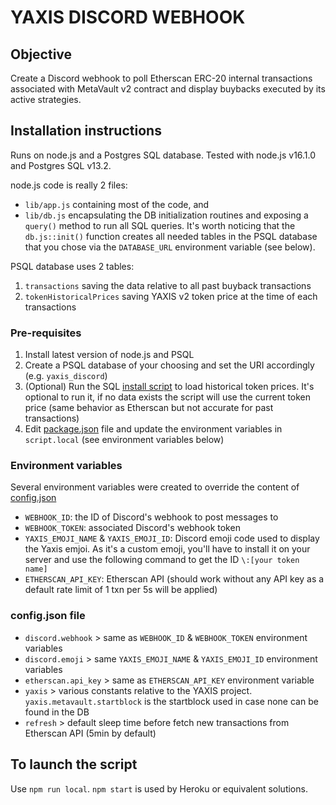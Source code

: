 # YAXIS DISCORD WEBHOOK

## Objective
Create a Discord webhook to poll Etherscan ERC-20 internal transactions associated with MetaVault v2 contract and display buybacks executed by its active strategies.

## Installation instructions
Runs on node.js and a Postgres SQL database. Tested with node.js v16.1.0 and Postgres SQL v13.2.

node.js code is really 2 files: 
* `lib/app.js` containing most of the code, and 
* `lib/db.js` encapsulating the DB initialization routines and exposing a `query()` method to run all SQL queries. It's worth noticing that the `db.js::init()` function creates all needed tables in the PSQL database that you chose via the `DATABASE_URL` environment variable (see below).

PSQL database uses 2 tables:
1. `transactions` saving the data relative to all past buyback transactions
2. `tokenHistoricalPrices` saving YAXIS v2 token price at the time of each transactions

### Pre-requisites

1. Install latest version of node.js and PSQL
2. Create a PSQL database of your choosing and set the URI accordingly (e.g. `yaxis_discord`)
3. (Optional) Run the SQL [install script](https://github.com/bgbahoue/yaxis-discord/blob/main/misc/prices_init.sql) to load historical token prices. It's optional to run it, if no data exists the script will use the current token price (same behavior as Etherscan but not accurate for past transactions)
4. Edit [package.json](https://github.com/bgbahoue/yaxis-discord/blob/main/package.json) file and update the environment variables in `script.local` (see environment variables below)

### Environment variables
Several environment variables were created to override the content of [config.json](https://github.com/bgbahoue/yaxis-discord/blob/main/config.json) 
* `WEBHOOK_ID`: the ID of Discord's webhook to post messages to
* `WEBHOOK_TOKEN`: associated Discord's webhook token
* `YAXIS_EMOJI_NAME` & `YAXIS_EMOJI_ID`: Discord emoji code used to display the Yaxis emjoi. As it's a custom emoji, you'll have to install it on your server and use the following command to get the ID `\:[your token name]`
* `ETHERSCAN_API_KEY`: Etherscan API (should work without any API key as a default rate limit of 1 txn per 5s will be applied)

### config.json file
* `discord.webhook` > same as `WEBHOOK_ID` & `WEBHOOK_TOKEN` environment variables
* `discord.emoji` > same `YAXIS_EMOJI_NAME` & `YAXIS_EMOJI_ID` environment variables
* `etherscan.api_key` > same as `ETHERSCAN_API_KEY` environment variable
* `yaxis` > various constants relative to the YAXIS project. `yaxis.metavault.startblock` is the startblock used in case none can be found in the DB
* `refresh` > default sleep time before fetch new transactions from Etherscan API (5min by default)

## To launch the script
Use `npm run local`. `npm start` is used by Heroku or equivalent solutions.